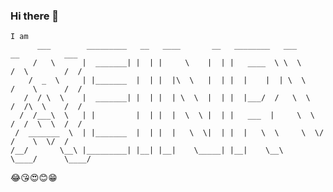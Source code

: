 ### Hi there 👋

```
I am
      ___        _________   __   ____       __   ________   ___          __          ___
     /   \      |  _______| |  | |     \    |  | |   ____  \ \  \        /  \        /  /
    /  _  \     | |_______  |  | |  |\  \   |  | |  |    |  | \  \      /    \      /  /
   /  / \  \    |  _______| |  | |  | \  \  |  | |  |___/  /   \  \    /  /\  \    /  /
  /  /___\  \   | |         |  | |  |  \  \ |  | |   ___  |     \  \  /  /  \  \  /  /
 /  _______  \  | |_______  |  | |  |   \  \|  | |  |   \  \     \  \/  /    \  \/  /
/__/       \__\ |_________| |__| |__|    \_____| |__|    \__\     \____/      \____/
```

😂😘😍😊😁

<!--
**aeinrw/aeinrw** is a ✨ _special_ ✨ repository because its `README.md` (this file) appears on your GitHub profile.

Here are some ideas to get you started:

- 🔭 I’m currently working on ...
- 🌱 I’m currently learning ...
- 👯 I’m looking to collaborate on ...
- 🤔 I’m looking for help with ...
- 💬 Ask me about ...
- 📫 How to reach me: ...
- 😄 Pronouns: ...
- ⚡ Fun fact: ...
-->
